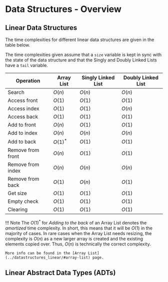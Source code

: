# Data Structures - Overview

## Linear Data Structures

The time complexities for different linear data structures are given in the table below.

The time complexities given assume that a `size` variable is kept in sync with the state of the data structure and that the Singly and Doubly Linked Lists have a `tail` variable.

| Operation         | Array List | Singly Linked List | Doubly Linked List |
|-------------------|------------|--------------------|--------------------|
| Search            | $O(n)$     | $O(n)$             | $O(n)$             |
| Access front      | $O(1)$     | $O(1)$             | $O(1)$             |
| Access index      | $O(1)$     | $O(1)$             | $O(n)$             |
| Access back       | $O(1)$     | $O(1)$             | $O(1)$             |
| Add to front      | $O(n)$     | $O(1)$             | $O(1)$             |
| Add to index      | $O(n)$     | $O(n)$             | $O(n)$             |
| Add to back       | $O(1)^*$    | $O(1)$             | $O(1)$             |
| Remove from front | $O(n)$     | $O(1)$             | $O(1)$             |
| Remove from index | $O(n)$     | $O(n)$             | $O(n)$             |
| Remove from back  | $O(1)$     | $O(n)$             | $O(1)$             |
| Get size          | $O(1)$     | $O(1)$             | $O(1)$             |
| Empty check       | $O(1)$     | $O(1)$             | $O(1)$             |
| Clearing          | $O(1)$     | $O(1)$             | $O(1)$             |

!!! Note
    The $O(1)^*$ for *Adding to the back* of an Array List denotes the *amortized* time complexity. In short, this means that it will be $O(1)$ in the majority of cases. In rare cases when the Array List needs resizing, the complexity is $O(n)$ as a new larger array is created and the existing elements copied over. Thus, $O(n)$ is technically the correct complexity.

    More info can be found in the [Array List](../datastructures_linear/#array-list) page.

## Linear Abstract Data Types (ADTs)

